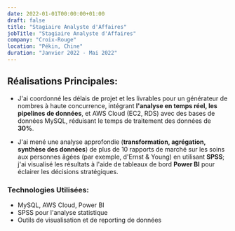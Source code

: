 ```yaml
---
date: 2022-01-01T00:00:00+01:00
draft: false
title: "Stagiaire Analyste d'Affaires"
jobTitle: "Stagiaire Analyste d'Affaires"
company: "Croix-Rouge"
location: "Pékin, Chine"
duration: "Janvier 2022 - Mai 2022"
---
```

## Réalisations Principales:

- J'ai coordonné les délais de projet et les livrables pour un générateur de nombres à haute concurrence, intégrant **l'analyse en temps réel, les pipelines de données**, et AWS Cloud (EC2, RDS) avec des bases de données MySQL, réduisant le temps de traitement des données de **30%**.

- J'ai mené une analyse approfondie (**transformation, agrégation, synthèse des données**) de plus de 10 rapports de marché sur les soins aux personnes âgées (par exemple, d'Ernst & Young) en utilisant **SPSS**; j'ai visualisé les résultats à l'aide de tableaux de bord **Power BI** pour éclairer les décisions stratégiques.

### Technologies Utilisées:
- MySQL, AWS Cloud, Power BI
- SPSS pour l'analyse statistique
- Outils de visualisation et de reporting de données
